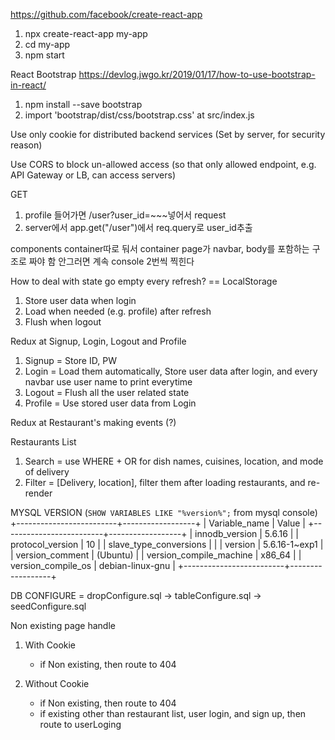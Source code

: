 https://github.com/facebook/create-react-app
1. npx create-react-app my-app
2. cd my-app
3. npm start

React Bootstrap
https://devlog.jwgo.kr/2019/01/17/how-to-use-bootstrap-in-react/
1. npm install --save bootstrap
2. import 'bootstrap/dist/css/bootstrap.css' at src/index.js

Use only cookie for distributed backend services
(Set by server, for security reason)

Use CORS to block un-allowed access
(so that only allowed endpoint, e.g. API Gateway or LB, can access servers)

GET
1. profile 들어가면 /user?user_id=~~~넣어서 request
2. server에서 app.get("/user")에서 req.query로 user_id추출

components container따로 둬서
container page가 navbar, body를 포함하는 구조로 짜야 함
안그러면 계속 console 2번씩 찍힌다

How to deal with state go empty every refresh?
== LocalStorage
1. Store user data when login
2. Load when needed (e.g. profile) after refresh
3. Flush when logout

Redux at Signup, Login, Logout and Profile
1. Signup = Store ID, PW
2. Login = Load them automatically, Store user data after login, and every navbar use user name to print everytime 
3. Logout = Flush all the user related state
4. Profile = Use stored user data from Login

Redux at Restaurant's making events (?)

Restaurants List
1. Search = use WHERE + OR for dish names, cuisines, location, and mode of delivery
2. Filter = [Delivery, location], filter them after loading restaurants, and re-render

MYSQL VERSION (`SHOW VARIABLES LIKE "%version%";` from mysql console)
+-------------------------+------------------+
| Variable_name           | Value            |
+-------------------------+------------------+
| innodb_version          | 5.6.16           |
| protocol_version        | 10               |
| slave_type_conversions  |                  |
| version                 | 5.6.16-1~exp1    |
| version_comment         | (Ubuntu)         |
| version_compile_machine | x86_64           |
| version_compile_os      | debian-linux-gnu |
+-------------------------+------------------+

DB CONFIGURE
= dropConfigure.sql -> tableConfigure.sql -> seedConfigure.sql

Non existing page handle
1. With Cookie
    - if Non existing, then route to 404

2. Without Cookie
    - if Non existing, then route to 404
    - if existing other than restaurant list, user login, and sign up, then route to userLoging 

